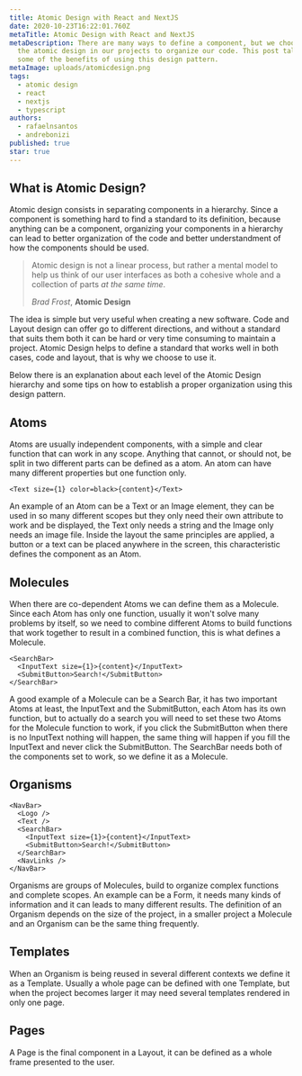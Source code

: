 ```yaml
---
title: Atomic Design with React and NextJS
date: 2020-10-23T16:22:01.760Z
metaTitle: Atomic Design with React and NextJS
metaDescription: There are many ways to define a component, but we choose to use
  the atomic design in our projects to organize our code. This post talks about
  some of the benefits of using this design pattern.
metaImage: uploads/atomicdesign.png
tags:
  - atomic design
  - react
  - nextjs
  - typescript
authors:
  - rafaelnsantos
  - andrebonizi
published: true
star: true
---
```

## What is Atomic Design?

Atomic design consists in separating components in a hierarchy. Since a component is something hard to find a standard to its definition, because anything can be a component, organizing your components in a hierarchy can lead to better organization of the code and better understandment of how the components should be used. 

> Atomic design is not a linear process, but rather a mental model to help us think of our user interfaces as both a cohesive whole and a collection of parts *at the same time*.
>
> *Brad Frost*, **Atomic Design**

The idea is simple but very useful when creating a new software. Code and Layout design can offer go to different directions, and without a standard that suits them both it can be hard or very time consuming to maintain a project. Atomic Design helps to define a standard that works well in both cases, code and layout, that is why we choose to use it.

Below there is an explanation about each level of the Atomic Design hierarchy and some tips on how to establish a proper organization using this design pattern.

## Atoms

Atoms are usually independent components, with a simple and clear function that can work in any scope. Anything that cannot, or should not, be split in two different parts can be defined as a atom. An atom can have many different properties but one function only. 

```tsx
<Text size={1} color=black>{content}</Text>
```

An example of an Atom can be a Text or an Image element, they can be used in so many different scopes but they only need their own attribute to work and be displayed, the Text only needs a string and the Image only needs an image file. Inside the layout the same principles are applied, a button or a text can be placed anywhere in the screen, this characteristic defines the component as an Atom.

## Molecules

When there are co-dependent Atoms we can define them as a Molecule. Since each Atom has only one function, usually it won't solve many problems by itself, so we need to combine different Atoms to build functions that work together to result in a combined function, this is what defines a Molecule. 
```tsx
<SearchBar>
  <InputText size={1}>{content}</InputText>
  <SubmitButton>Search!</SubmitButton>
</SearchBar>
```
A good example of a Molecule can be a Search Bar, it has two important Atoms at least, the InputText and the SubmitButton, each Atom has its own function, but to actually do a search you will need to set these two Atoms for the Molecule function to work, if you click the SubmitButton when there is no InputText nothing will happen, the same thing will happen if you fill the InputText and never click the SubmitButton. The SearchBar needs both of the components set to work, so we define it as a Molecule. 

## Organisms
```tsx
<NavBar>
  <Logo />
  <Text />
  <SearchBar>
    <InputText size={1}>{content}</InputText>
    <SubmitButton>Search!</SubmitButton>
  </SearchBar>
  <NavLinks />
</NavBar>
```

Organisms are groups of Molecules, build to organize complex functions and complete scopes. An example can be a Form, it needs many kinds of information and it can leads to many different results.  The definition of an Organism depends on the size of the project, in a smaller project a Molecule and an Organism can be the same thing frequently.

## Templates

When an Organism is being reused in several different contexts we define it as a Template. Usually a whole page can be defined with one Template, but when the project becomes larger it may need several templates rendered in only one page.

## Pages

A Page is the final component in a Layout, it can be defined as a whole frame presented to the user.